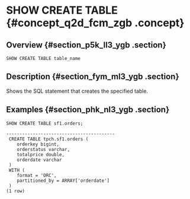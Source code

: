 # SHOW CREATE TABLE {#concept_q2d_fcm_zgb .concept}

## Overview {#section_p5k_ll3_ygb .section}

```
SHOW CREATE TABLE table_name
```

## Description {#section_fym_ml3_ygb .section}

Shows the SQL statement that creates the specified table.

## Examples {#section_phk_nl3_ygb .section}

```
SHOW CREATE TABLE sf1.orders;

-----------------------------------------
 CREATE TABLE tpch.sf1.orders (
    orderkey bigint,
    orderstatus varchar,
    totalprice double,
    orderdate varchar
 )
 WITH (
    format = 'ORC',
    partitioned_by = ARRAY['orderdate']
 )
(1 row)
```

